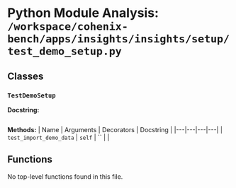 # Python Module Analysis: `/workspace/cohenix-bench/apps/insights/insights/setup/test_demo_setup.py`

## Classes

### `TestDemoSetup`


**Docstring:**
```

```

**Methods:**
| Name | Arguments | Decorators | Docstring |
|---|---|---|---|
| `test_import_demo_data` | `self` | `` |  |





## Functions

No top-level functions found in this file.
